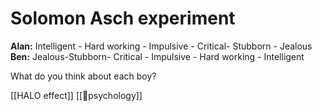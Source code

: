 # Solomon Asch experiment

**Alan:** Intelligent - Hard working - Impulsive - Critical- Stubborn - Jealous
**Ben:** Jealous-Stubborn- Critical - Impulsive - Hard working - Intelligent

What do you think about each boy?

[[HALO effect]] [[🧠psychology]]